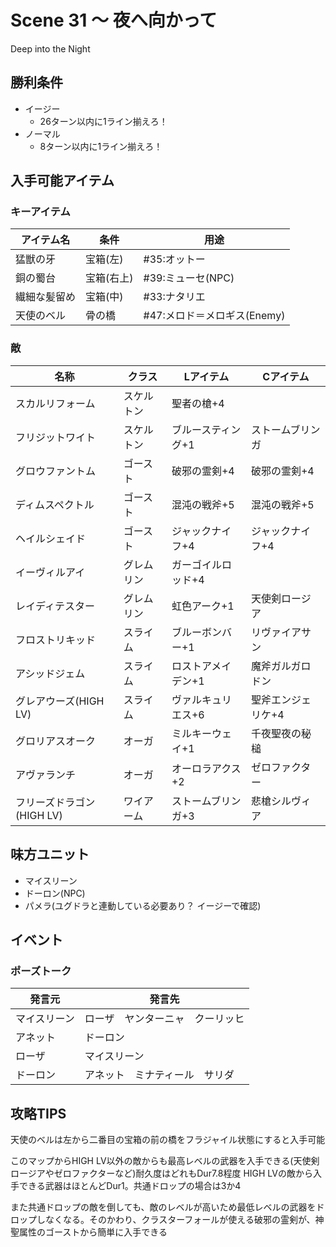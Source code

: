 # Scene 31 ～ 夜へ向かって  

Deep into the Night

## 勝利条件 

- イージー
  - 26ターン以内に1ライン揃えろ！
- ノーマル
  - 8ターン以内に1ライン揃えろ！

## 入手可能アイテム 

### キーアイテム

|アイテム名|条件|用途|
|---|---|---|
|猛獣の牙|宝箱(左)|#35:オットー|
|銅の蜀台|宝箱(右上)|#39:ミューセ(NPC)|
|繊細な髪留め|宝箱(中)|#33:ナタリエ|
|天使のベル|骨の橋|#47:メロド＝メロギス(Enemy)|

### 敵

|名称|クラス|Lアイテム|Cアイテム|
|---|---|---|---|
|スカルリフォーム|スケルトン|聖者の槍+4||
|フリジットワイト|スケルトン|ブルースティング+1|ストームブリンガ|
|グロウファントム|ゴースト|破邪の霊剣+4|破邪の霊剣+4|
|ディムスペクトル|ゴースト|混沌の戦斧+5|混沌の戦斧+5|
|ヘイルシェイド|ゴースト|ジャックナイフ+4|ジャックナイフ+4|
|イーヴィルアイ|グレムリン|ガーゴイルロッド+4||
|レイディテスター|グレムリン|虹色アーク+1|天使剣ロージア|
|フロストリキッド|スライム|ブルーボンバー+1|リヴァイアサン|
|アシッドジェム|スライム|ロストアメイデン+1|魔斧ガルガロドン|
|グレアウーズ(HIGH LV)|スライム|ヴァルキュリエス+6|聖斧エンジェリケ+4|
|グロリアスオーク|オーガ|ミルキーウェイ+1|千夜聖夜の秘槌|
|アヴァランチ|オーガ|オーロラアクス+2|ゼロファクター|
|フリーズドラゴン(HIGH LV)|ワイアーム|ストームブリンガ+3|悲槍シルヴィア|

## 味方ユニット 

- マイスリーン
- ドーロン(NPC)
- パメラ(ユグドラと連動している必要あり？ イージーで確認)

## イベント 

### ポーズトーク

|発言元|発言先|
|---|---|
|マイスリーン|ローザ　ヤンターニャ　クーリッヒ|
|アネット|ドーロン|
|ローザ|マイスリーン|
|ドーロン|アネット　ミナティール　サリダ|

## 攻略TIPS 

天使のベルは左から二番目の宝箱の前の橋をフラジャイル状態にすると入手可能

このマップからHIGH LV以外の敵からも最高レベルの武器を入手できる(天使剣ロージアやゼロファクターなど)耐久度はどれもDur7.8程度
HIGH LVの敵から入手できる武器はほとんどDur1。共通ドロップの場合は3か4

また共通ドロップの敵を倒しても、敵のレベルが高いため最低レベルの武器をドロップしなくなる。そのかわり、クラスターフォールが使える破邪の霊剣が、神聖属性のゴーストから簡単に入手できる

